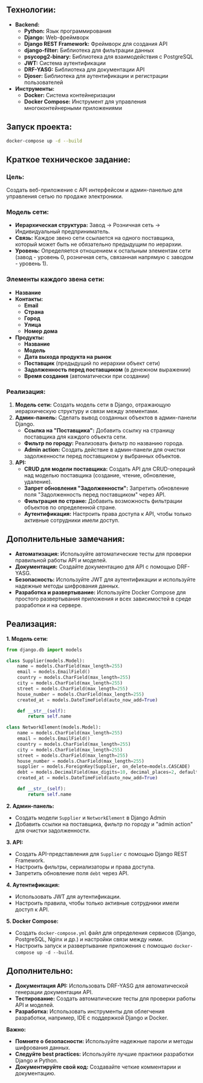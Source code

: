 
## Технологии:

- **Backend:**
    - **Python:** Язык программирования
    - **Django:** Web-фреймворк
    - **Django REST Framework:** Фреймворк для создания API
    - **django-filter:** Библиотека для фильтрации данных
    - **psycopg2-binary:** Библиотека для взаимодействия с PostgreSQL
    - **JWT:**  Система аутентификации 
    - **DRF-YASG:**  Библиотека для документации API 
    - **Djoser:** Библиотека для аутентификации и регистрации пользователей
- **Инструменты:**
    - **Docker:**  Система контейнеризации 
    - **Docker Compose:**  Инструмент для управления многоконтейнерными приложениями 

## Запуск проекта:

```bash
docker-compose up -d --build
```

## Краткое техническое задание:

### Цель:

Создать веб-приложение с API интерфейсом и админ-панелью для управления сетью по продаже электроники.

### Модель сети:

- **Иерархическая структура:** Завод -> Розничная сеть -> Индивидуальный предприниматель.
- **Связь:** Каждое звено сети ссылается на одного поставщика, который может быть не обязательно предыдущим по иерархии.
- **Уровень:** Определяется отношением к остальным элементам сети (завод - уровень 0, розничная сеть, связанная напрямую с заводом - уровень 1).

### Элементы каждого звена сети:

- **Название**
- **Контакты:** 
    - **Email**
    - **Страна**
    - **Город**
    - **Улица**
    - **Номер дома**
- **Продукты:**
    - **Название**
    - **Модель**
    - **Дата выхода продукта на рынок**
    - **Поставщик** (предыдущий по иерархии объект сети)
    - **Задолженность перед поставщиком** (в денежном выражении)
    - **Время создания** (автоматически при создании)

### Реализация:

1. **Модель сети:** Создать модель сети в Django, отражающую иерархическую структуру и связи между элементами.
2. **Админ-панель:** Сделать вывод созданных объектов в админ-панели Django.
    - **Ссылка на "Поставщика":**  Добавить ссылку на страницу поставщика для каждого объекта сети.
    - **Фильтр по городу:**  Реализовать фильтр по названию города.
    - **Admin action:**  Создать действие в админ-панели для очистки задолженности перед поставщиком у выбранных объектов.
3. **API:**
    - **CRUD для модели поставщика:**  Создать API для CRUD-операций над моделью поставщика (создание, чтение, обновление, удаление).
    - **Запрет обновления "Задолженности":**  Запретить обновление поля "Задолженность перед поставщиком" через API.
    - **Фильтрация по стране:**  Добавить возможность фильтрации объектов по определенной стране.
    - **Аутентификация:**  Настроить права доступа к API, чтобы только активные сотрудники имели доступ. 

## Дополнительные замечания:

- **Автоматизация:**  Используйте автоматические тесты для проверки правильной работы API и моделей. 
- **Документация:**  Создайте документацию для API с помощью DRF-YASG.
- **Безопасность:**  Используйте JWT для аутентификации и используйте надежные методы шифрования данных. 
- **Разработка и развертывание:**  Используйте Docker Compose для простого развертывания приложения и всех зависимостей в среде разработки и на сервере.

## Реализация:

**1. Модель сети:**

```python
from django.db import models

class Supplier(models.Model):
    name = models.CharField(max_length=255)
    email = models.EmailField()
    country = models.CharField(max_length=255)
    city = models.CharField(max_length=255)
    street = models.CharField(max_length=255)
    house_number = models.CharField(max_length=255)
    created_at = models.DateTimeField(auto_now_add=True)

    def __str__(self):
        return self.name

class NetworkElement(models.Model):
    name = models.CharField(max_length=255)
    email = models.EmailField()
    country = models.CharField(max_length=255)
    city = models.CharField(max_length=255)
    street = models.CharField(max_length=255)
    house_number = models.CharField(max_length=255)
    supplier = models.ForeignKey(Supplier, on_delete=models.CASCADE)
    debt = models.DecimalField(max_digits=10, decimal_places=2, default=0)
    created_at = models.DateTimeField(auto_now_add=True)

    def __str__(self):
        return self.name
```

**2. Админ-панель:**

- Создать модели `Supplier` и `NetworkElement` в Django Admin
- Добавить ссылки на поставщика, фильтр по городу и "admin action" для очистки задолженности.

**3. API:**

- Создать API-представления для `Supplier` с помощью Django REST Framework.
- Настроить фильтры, сериализаторы и права доступа. 
- Запретить обновление поля `debt` через API. 

**4. Аутентификация:**

- Использовать JWT для аутентификации.
- Настроить правила, чтобы только активные сотрудники имели доступ к API.

**5. Docker Compose:**

- Создать `docker-compose.yml` файл для определения сервисов (Django, PostgreSQL, Nginx и др.) и настройки связи между ними. 
- Настроить запуск и развертывание приложения с помощью `docker-compose up -d --build`. 

## Дополнительно:

- **Документация API:**  Использовать DRF-YASG для автоматической генерации документации API. 
- **Тестирование:**  Создать автоматические тесты для проверки работы API и моделей. 
- **Разработка:**  Использовать инструменты для облегчения разработки, например, IDE с поддержкой Django и Docker. 

**Важно:** 

- **Помните о безопасности:**  Используйте надежные пароли и методы шифрования данных. 
- **Следуйте best practices:**  Используйте лучшие практики разработки Django и Python. 
- **Документируйте свой код:**  Создавайте четкие комментарии и документацию.